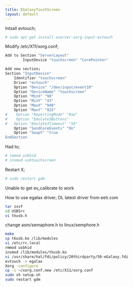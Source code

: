 ```yaml
---
title: EGalaxyTouchScreen
layout: default
---
```


Intsall evtouch;

``` bash
# sudo apt-get install xserver-xorg-input-evtouch
```

Modify /etc/X11/xorg.conf;

``` bash
Add to Section "ServerLayout"
        InputDevice "touchscreen" "CorePointer"

Add new section;
Section "InputDevice"
    Identifier "touchscreen"
    Driver "evtouch"
    Option "Device" "/dev/input/event10"
    Option "DeviceName" "touchscreen"
    Option "MinX" "98"
    Option "MinY" "43"
    Option "MaxX" "940"
    Option "MaxY" "925"
#    Option "ReportingMode" "Raw"
#    Option "Emulate3Buttons"
#   Option "Emulate3Timeout" "50"
    Option "SendCoreEvents" "On"
    Option "SwapY" "true
EndSection
```

Had to;

``` bash
# rmmod usbhid
# insmod usbtouchscreen
```

Restart X;

``` bash
# sudo restart gdm
```

Unable to get ev\_calibrate to work

How to use egalax driver; DL latest driver from eeti.com

``` bash
tar zxvf 
cd USBSrc
vi tkusb.h
```

change asm/semaphore.h to linux/semphore.h

``` bash
make
cp tkusb.ko /lib/modules 
vi /etc/rc.local
rmmod usbhid
insmod /lib/modules/tkusb.ko
vi /usr/share/hal/fdi/policy/20thirdparty/50-eGalaxy.fdi
evtouch -> egalax
Xorg -configure
cp -i ~/xorg.conf.new /etc/X11/xorg.conf
sudo sh setup.sh
sudo restart gdm
```
